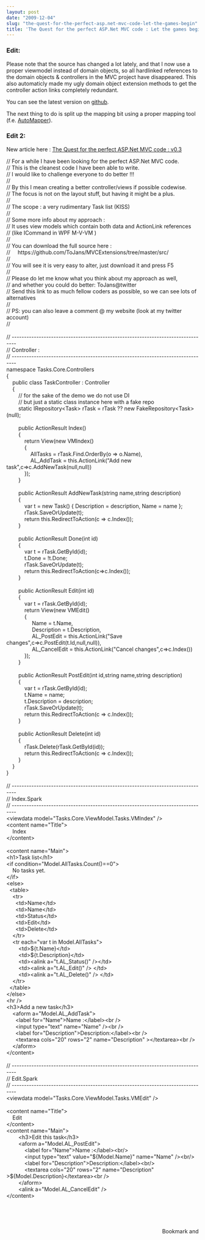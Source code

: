 ```yaml
---
layout: post
date: "2009-12-04"
slug: "the-quest-for-the-perfect-asp.net-mvc-code-let-the-games-begin"
title: 'The Quest for the perfect ASP.Net MVC code : Let the games begin'
---
```


<h3>Edit:</h3>
<p>Please note that the source has changed a lot lately, and that I now use a proper viewmodel instead of domain objects, so all hardlinked references to the domain objects &amp; controllers in the MVC project have disappeared. This also automaticly made my ugly domain object extension methods to get the controller action links completely redundant.</p>
<p>You can see the latest version on <a href="https://github.com/ToJans/MVCExtensions/tree/master/src/" target="_blank">github</a>.</p>
<p>The next thing to do is split up the mapping bit using a proper mapping tool (f.e. <a href="https://www.codeplex.com/AutoMapper" target="_blank">AutoMapper</a>).</p>
<h3>Edit 2:</h3>
<p>New article here : <a class="taggedlink" href="https://www.corebvba.be/blog/post/The-Quest-for-the-perfect-ASPNet-MVC-code-v03.aspx">The Quest for the perfect ASP.Net MVC code : v0.3</a></p>
<p><div class="code">
</p>
<p>// For a <span class="kwrd">while</span> I have been looking <span class="kwrd">for</span> the perfect ASP.Net MVC code.<br />// This <span class="kwrd">is</span> the cleanest code I have been able to write.<br />// I would like to challenge everyone to <span class="kwrd">do</span> better !!!<br />//<br />// By <span class="kwrd">this</span> I mean creating a better controller/views <span class="kwrd">if</span> possible codewise.<br />// The focus <span class="kwrd">is</span> not on the layout stuff, but having it might be a plus.<br />//<br />// The scope : a very rudimentary Task list (KISS)<br />//<br />// Some more info about my approach :<br />// It uses view models which contain both data and ActionLink references<br />// (like ICommand <span class="kwrd">in</span> WPF M-V-VM )<br />//<br />// You can download the full source here : <br />//&nbsp;&nbsp;&nbsp;&nbsp; https://github.com/ToJans/MVCExtensions/tree/master/src/<br />//<br />// You will see it <span class="kwrd">is</span> very easy to alter, just download it and press F5<br />//<br />// Please <span class="kwrd">do</span> let me know what you think about my approach <span class="kwrd">as</span> well,<br />// and whether you could <span class="kwrd">do</span> better: ToJans@twitter<br />// Send <span class="kwrd">this</span> link to <span class="kwrd">as</span> much fellow coders <span class="kwrd">as</span> possible, so we can see lots of alternatives<br />//<br />// PS: you can also leave a comment @ my website (look at my twitter account)<br />//<br /><br />// --------------------------------------------------------------------------------<br />// Controller :<br />// --------------------------------------------------------------------------------<br /><span class="kwrd">namespace</span> Tasks.Core.Controllers<br />{<br />&nbsp;&nbsp;&nbsp; <span class="kwrd">public</span> <span class="kwrd">class</span> TaskController : Controller<br />&nbsp;&nbsp;&nbsp; {<br />&nbsp;&nbsp;&nbsp;&nbsp;&nbsp;&nbsp;&nbsp; // <span class="kwrd">for</span> the sake of the demo we <span class="kwrd">do</span> not use DI <br />&nbsp;&nbsp;&nbsp;&nbsp;&nbsp;&nbsp;&nbsp; // but just a <span class="kwrd">static</span> <span class="kwrd">class</span> instance here with a fake repo<br />&nbsp;&nbsp;&nbsp;&nbsp;&nbsp;&nbsp;&nbsp; <span class="kwrd">static</span> IRepository&lt;Task&gt; rTask = rTask ?? <span class="kwrd">new</span> FakeRepository&lt;Task&gt;(<span class="kwrd">null</span>);<br /><br />&nbsp;&nbsp;&nbsp;&nbsp;&nbsp;&nbsp;&nbsp; <span class="kwrd">public</span> ActionResult Index()<br />&nbsp;&nbsp;&nbsp;&nbsp;&nbsp;&nbsp;&nbsp; {<br />&nbsp;&nbsp;&nbsp;&nbsp;&nbsp;&nbsp;&nbsp;&nbsp;&nbsp;&nbsp;&nbsp; <span class="kwrd">return</span> View(<span class="kwrd">new</span> VMIndex()<br />&nbsp;&nbsp;&nbsp;&nbsp;&nbsp;&nbsp;&nbsp;&nbsp;&nbsp;&nbsp;&nbsp; {<br />&nbsp;&nbsp;&nbsp;&nbsp;&nbsp;&nbsp;&nbsp;&nbsp;&nbsp;&nbsp;&nbsp;&nbsp;&nbsp;&nbsp;&nbsp; AllTasks = rTask.Find.OrderBy(o =&gt; o.Name),<br />&nbsp;&nbsp;&nbsp;&nbsp;&nbsp;&nbsp;&nbsp;&nbsp;&nbsp;&nbsp;&nbsp;&nbsp;&nbsp;&nbsp;&nbsp; AL_AddTask = <span class="kwrd">this</span>.ActionLink(<span class="str">"Add new task"</span>,c=&gt;c.AddNewTask(<span class="kwrd">null</span>,<span class="kwrd">null</span>))<br />&nbsp;&nbsp;&nbsp;&nbsp;&nbsp;&nbsp;&nbsp;&nbsp;&nbsp;&nbsp;&nbsp; });<br />&nbsp;&nbsp;&nbsp;&nbsp;&nbsp;&nbsp;&nbsp; }<br /><br />&nbsp;&nbsp;&nbsp;&nbsp;&nbsp;&nbsp;&nbsp; <span class="kwrd">public</span> ActionResult AddNewTask(<span class="kwrd">string</span> name,<span class="kwrd">string</span> description)<br />&nbsp;&nbsp;&nbsp;&nbsp;&nbsp;&nbsp;&nbsp; {<br />&nbsp;&nbsp;&nbsp;&nbsp;&nbsp;&nbsp;&nbsp;&nbsp;&nbsp;&nbsp;&nbsp; var t = <span class="kwrd">new</span> Task() { Description = description, Name = name };<br />&nbsp;&nbsp;&nbsp;&nbsp;&nbsp;&nbsp;&nbsp;&nbsp;&nbsp;&nbsp;&nbsp; rTask.SaveOrUpdate(t);<br />&nbsp;&nbsp;&nbsp;&nbsp;&nbsp;&nbsp;&nbsp;&nbsp;&nbsp;&nbsp;&nbsp; <span class="kwrd">return</span> <span class="kwrd">this</span>.RedirectToAction(c =&gt; c.Index());<br />&nbsp;&nbsp;&nbsp;&nbsp;&nbsp;&nbsp;&nbsp; }<br /><br />&nbsp;&nbsp;&nbsp;&nbsp;&nbsp;&nbsp;&nbsp; <span class="kwrd">public</span> ActionResult Done(<span class="kwrd">int</span> id)<br />&nbsp;&nbsp;&nbsp;&nbsp;&nbsp;&nbsp;&nbsp; {<br />&nbsp;&nbsp;&nbsp;&nbsp;&nbsp;&nbsp;&nbsp;&nbsp;&nbsp;&nbsp;&nbsp; var t = rTask.GetById(id);<br />&nbsp;&nbsp;&nbsp;&nbsp;&nbsp;&nbsp;&nbsp;&nbsp;&nbsp;&nbsp;&nbsp; t.Done = !t.Done;<br />&nbsp;&nbsp;&nbsp;&nbsp;&nbsp;&nbsp;&nbsp;&nbsp;&nbsp;&nbsp;&nbsp; rTask.SaveOrUpdate(t);<br />&nbsp;&nbsp;&nbsp;&nbsp;&nbsp;&nbsp;&nbsp;&nbsp;&nbsp;&nbsp;&nbsp; <span class="kwrd">return</span> <span class="kwrd">this</span>.RedirectToAction(c=&gt;c.Index());<br />&nbsp;&nbsp;&nbsp;&nbsp;&nbsp;&nbsp;&nbsp; }<br /><br />&nbsp;&nbsp;&nbsp;&nbsp;&nbsp;&nbsp;&nbsp; <span class="kwrd">public</span> ActionResult Edit(<span class="kwrd">int</span> id)<br />&nbsp;&nbsp;&nbsp;&nbsp;&nbsp;&nbsp;&nbsp; {<br />&nbsp;&nbsp;&nbsp;&nbsp;&nbsp;&nbsp;&nbsp;&nbsp;&nbsp;&nbsp;&nbsp; var t = rTask.GetById(id);<br />&nbsp;&nbsp;&nbsp;&nbsp;&nbsp;&nbsp;&nbsp;&nbsp;&nbsp;&nbsp;&nbsp; <span class="kwrd">return</span> View(<span class="kwrd">new</span> VMEdit()<br />&nbsp;&nbsp;&nbsp;&nbsp;&nbsp;&nbsp;&nbsp;&nbsp;&nbsp;&nbsp;&nbsp; {<br />&nbsp;&nbsp;&nbsp;&nbsp;&nbsp;&nbsp;&nbsp;&nbsp;&nbsp;&nbsp;&nbsp;&nbsp;&nbsp;&nbsp;&nbsp;&nbsp; Name = t.Name,<br />&nbsp;&nbsp;&nbsp;&nbsp;&nbsp;&nbsp;&nbsp;&nbsp;&nbsp;&nbsp;&nbsp;&nbsp;&nbsp;&nbsp;&nbsp;&nbsp; Description = t.Description,<br />&nbsp;&nbsp;&nbsp;&nbsp;&nbsp;&nbsp;&nbsp;&nbsp;&nbsp;&nbsp;&nbsp;&nbsp;&nbsp;&nbsp;&nbsp;&nbsp; AL_PostEdit = <span class="kwrd">this</span>.ActionLink(<span class="str">"Save changes"</span>,c=&gt;c.PostEdit(t.Id,<span class="kwrd">null</span>,<span class="kwrd">null</span>)),<br />&nbsp;&nbsp;&nbsp;&nbsp;&nbsp;&nbsp;&nbsp;&nbsp;&nbsp;&nbsp;&nbsp;&nbsp;&nbsp;&nbsp;&nbsp;&nbsp; AL_CancelEdit = <span class="kwrd">this</span>.ActionLink(<span class="str">"Cancel changes"</span>,c=&gt;c.Index())<br />&nbsp;&nbsp;&nbsp;&nbsp;&nbsp;&nbsp;&nbsp;&nbsp;&nbsp;&nbsp;&nbsp; });<br />&nbsp;&nbsp;&nbsp;&nbsp;&nbsp;&nbsp;&nbsp; }<br /><br />&nbsp;&nbsp;&nbsp;&nbsp;&nbsp;&nbsp;&nbsp; <span class="kwrd">public</span> ActionResult PostEdit(<span class="kwrd">int</span> id,<span class="kwrd">string</span> name,<span class="kwrd">string</span> description)<br />&nbsp;&nbsp;&nbsp;&nbsp;&nbsp;&nbsp;&nbsp; {<br />&nbsp;&nbsp;&nbsp;&nbsp;&nbsp;&nbsp;&nbsp;&nbsp;&nbsp;&nbsp;&nbsp; var t = rTask.GetById(id);<br />&nbsp;&nbsp;&nbsp;&nbsp;&nbsp;&nbsp;&nbsp;&nbsp;&nbsp;&nbsp;&nbsp; t.Name = name;<br />&nbsp;&nbsp;&nbsp;&nbsp;&nbsp;&nbsp;&nbsp;&nbsp;&nbsp;&nbsp;&nbsp; t.Description = description;<br />&nbsp;&nbsp;&nbsp;&nbsp;&nbsp;&nbsp;&nbsp;&nbsp;&nbsp;&nbsp;&nbsp; rTask.SaveOrUpdate(t);<br />&nbsp;&nbsp;&nbsp;&nbsp;&nbsp;&nbsp;&nbsp;&nbsp;&nbsp;&nbsp;&nbsp; <span class="kwrd">return</span> <span class="kwrd">this</span>.RedirectToAction(c =&gt; c.Index());<br />&nbsp;&nbsp;&nbsp;&nbsp;&nbsp;&nbsp;&nbsp; }<br /><br />&nbsp;&nbsp;&nbsp;&nbsp;&nbsp;&nbsp;&nbsp; <span class="kwrd">public</span> ActionResult Delete(<span class="kwrd">int</span> id)<br />&nbsp;&nbsp;&nbsp;&nbsp;&nbsp;&nbsp;&nbsp; {<br />&nbsp;&nbsp;&nbsp;&nbsp;&nbsp;&nbsp;&nbsp;&nbsp;&nbsp;&nbsp;&nbsp; rTask.Delete(rTask.GetById(id));<br />&nbsp;&nbsp;&nbsp;&nbsp;&nbsp;&nbsp;&nbsp;&nbsp;&nbsp;&nbsp;&nbsp; <span class="kwrd">return</span> <span class="kwrd">this</span>.RedirectToAction(c =&gt; c.Index());<br />&nbsp;&nbsp;&nbsp;&nbsp;&nbsp;&nbsp;&nbsp; }<br />&nbsp;&nbsp;&nbsp; }<br />}<br /><br />// --------------------------------------------------------------------------------<br />// Index.Spark<br />// --------------------------------------------------------------------------------<br />&lt;viewdata model=<span class="str">"Tasks.Core.ViewModel.Tasks.VMIndex"</span> /&gt;<br />&lt;content name=<span class="str">"Title"</span>&gt;<br />&nbsp;&nbsp;&nbsp; Index<br />&lt;/content&gt;<br /><br />&lt;content name=<span class="str">"Main"</span>&gt;<br />&lt;h1&gt;Task list&lt;/h1&gt;<br />&lt;<span class="kwrd">if</span> condition=<span class="str">"Model.AllTasks.Count()==0"</span>&gt;<br />&nbsp;&nbsp;&nbsp; No tasks yet.<br />&lt;/<span class="kwrd">if</span>&gt;<br />&lt;<span class="kwrd">else</span>&gt;<br />&nbsp; &lt;table&gt;<br />&nbsp;&nbsp;&nbsp; &lt;tr&gt;<br />&nbsp;&nbsp;&nbsp;&nbsp;&nbsp; &lt;td&gt;Name&lt;/td&gt;<br />&nbsp;&nbsp;&nbsp;&nbsp;&nbsp; &lt;td&gt;Name&lt;/td&gt;<br />&nbsp;&nbsp;&nbsp;&nbsp;&nbsp; &lt;td&gt;Status&lt;/td&gt;<br />&nbsp;&nbsp;&nbsp;&nbsp;&nbsp; &lt;td&gt;Edit&lt;/td&gt;<br />&nbsp;&nbsp;&nbsp;&nbsp;&nbsp; &lt;td&gt;Delete&lt;/td&gt;<br />&nbsp;&nbsp;&nbsp; &lt;/tr&gt;<br />&nbsp;&nbsp;&nbsp; &lt;tr each=<span class="str">"var t in Model.AllTasks"</span>&gt;<br />&nbsp;&nbsp;&nbsp;&nbsp;&nbsp;&nbsp;&nbsp; &lt;td&gt;${t.Name}&lt;/td&gt;<br />&nbsp;&nbsp;&nbsp;&nbsp;&nbsp;&nbsp;&nbsp; &lt;td&gt;${t.Description}&lt;/td&gt;<br />&nbsp;&nbsp;&nbsp;&nbsp;&nbsp;&nbsp;&nbsp; &lt;td&gt;&lt;alink a=<span class="str">"t.AL_Status()"</span> /&gt;&lt;/td&gt;<br />&nbsp;&nbsp;&nbsp;&nbsp;&nbsp;&nbsp;&nbsp; &lt;td&gt;&lt;alink a=<span class="str">"t.AL_Edit()"</span> /&gt; &lt;/td&gt;<br />&nbsp;&nbsp;&nbsp;&nbsp;&nbsp;&nbsp;&nbsp; &lt;td&gt;&lt;alink a=<span class="str">"t.AL_Delete()"</span> /&gt; &lt;/td&gt;<br />&nbsp;&nbsp;&nbsp; &lt;/tr&gt;<br />&nbsp; &lt;/table&gt;<br />&lt;/<span class="kwrd">else</span>&gt;<br />&lt;hr /&gt;<br />&lt;h3&gt;Add a <span class="kwrd">new</span> task&lt;/h3&gt;<br />&nbsp;&nbsp;&nbsp; &lt;aform a=<span class="str">"Model.AL_AddTask"</span>&gt;<br />&nbsp;&nbsp;&nbsp;&nbsp;&nbsp; &lt;label <span class="kwrd">for</span>=<span class="str">"Name"</span>&gt;Name :&lt;/label&gt;&lt;br /&gt;<br />&nbsp;&nbsp;&nbsp;&nbsp;&nbsp; &lt;input type=<span class="str">"text"</span> name=<span class="str">"Name"</span> /&gt;&lt;br /&gt;<br />&nbsp;&nbsp;&nbsp;&nbsp;&nbsp; &lt;label <span class="kwrd">for</span>=<span class="str">"Description"</span>&gt;Description:&lt;/label&gt;&lt;br /&gt;<br />&nbsp;&nbsp;&nbsp;&nbsp;&nbsp; &lt;textarea cols=<span class="str">"20"</span> rows=<span class="str">"2"</span> name=<span class="str">"Description"</span> &gt;&lt;/textarea&gt;&lt;br /&gt;<br />&nbsp;&nbsp;&nbsp; &lt;/aform&gt;<br />&lt;/content&gt;<br /><br />// --------------------------------------------------------------------------------<br />// Edit.Spark<br />// --------------------------------------------------------------------------------<br />&lt;viewdata model=<span class="str">"Tasks.Core.ViewModel.Tasks.VMEdit"</span> /&gt;<br /><br />&lt;content name=<span class="str">"Title"</span>&gt;<br />&nbsp;&nbsp;&nbsp; Edit<br />&lt;/content&gt;<br />&lt;content name=<span class="str">"Main"</span>&gt;<br />&nbsp;&nbsp;&nbsp;&nbsp;&nbsp;&nbsp;&nbsp; &lt;h3&gt;Edit <span class="kwrd">this</span> task&lt;/h3&gt;<br />&nbsp;&nbsp;&nbsp;&nbsp;&nbsp;&nbsp;&nbsp; &lt;aform a=<span class="str">"Model.AL_PostEdit"</span>&gt;<br />&nbsp;&nbsp;&nbsp;&nbsp;&nbsp;&nbsp;&nbsp;&nbsp;&nbsp;&nbsp;&nbsp; &lt;label <span class="kwrd">for</span>=<span class="str">"Name"</span>&gt;Name :&lt;/label&gt;&lt;br/&gt;<br />&nbsp;&nbsp;&nbsp;&nbsp;&nbsp;&nbsp;&nbsp;&nbsp;&nbsp;&nbsp;&nbsp; &lt;input type=<span class="str">"text"</span> <span class="kwrd">value</span>=<span class="str">"${Model.Name}"</span> name=<span class="str">"Name"</span> /&gt;&lt;br/&gt;<br />&nbsp;&nbsp;&nbsp;&nbsp;&nbsp;&nbsp;&nbsp;&nbsp;&nbsp;&nbsp;&nbsp; &lt;label <span class="kwrd">for</span>=<span class="str">"Description"</span>&gt;Description:&lt;/label&gt;&lt;br/&gt;<br />&nbsp;&nbsp;&nbsp;&nbsp;&nbsp;&nbsp;&nbsp;&nbsp;&nbsp;&nbsp;&nbsp; &lt;textarea cols=<span class="str">"20"</span> rows=<span class="str">"2"</span> name=<span class="str">"Description"</span> &gt;${Model.Description}&lt;/textarea&gt;&lt;br /&gt;<br />&nbsp;&nbsp;&nbsp;&nbsp;&nbsp;&nbsp;&nbsp; &lt;/aform&gt;<br />&nbsp;&nbsp;&nbsp;&nbsp;&nbsp;&nbsp;&nbsp; &lt;alink a=<span class="str">"Model.AL_CancelEdit"</span> /&gt;<br />&lt;/content&gt;<br /></div></p>
<p>&nbsp;</p>
<p>&nbsp;</p><div style="text-align:right"><a class="addthis_button" href="https://www.addthis.com/bookmark.php?v=250&amp;pub=xa-4aec37702e3161d4"><img src="https://s7.addthis.com/static/btn/v2/lg-share-en.gif" width="125" height="16" alt="Bookmark and Share" style="border:0"/></a><script type="text/javascript" src="https://s7.addthis.com/js/250/addthis_widget.js#pub=xa-4aec37702e3161d4"></script></div>
